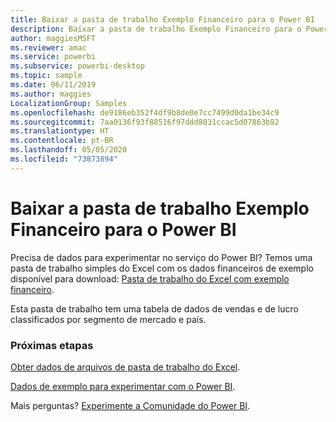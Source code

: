 ```yaml
---
title: Baixar a pasta de trabalho Exemplo Financeiro para o Power BI
description: Baixar a pasta de trabalho Exemplo Financeiro para o Power BI
author: maggiesMSFT
ms.reviewer: amac
ms.service: powerbi
ms.subservice: powerbi-desktop
ms.topic: sample
ms.date: 06/11/2019
ms.author: maggies
LocalizationGroup: Samples
ms.openlocfilehash: de9186eb352f4df9b8de0e7cc7499d0da1be34c9
ms.sourcegitcommit: 7aa0136f93f88516f97ddd8031ccac5d07863b92
ms.translationtype: HT
ms.contentlocale: pt-BR
ms.lasthandoff: 05/05/2020
ms.locfileid: "73873894"
---
```

# <a name="download-the-financial-sample-workbook-for-power-bi"></a>Baixar a pasta de trabalho Exemplo Financeiro para o Power BI
Precisa de dados para experimentar no serviço do Power BI? Temos uma pasta de trabalho simples do Excel com os dados financeiros de exemplo disponível para download: [Pasta de trabalho do Excel com exemplo financeiro](https://go.microsoft.com/fwlink/?LinkID=521962).

Esta pasta de trabalho tem uma tabela de dados de vendas e de lucro classificados por segmento de mercado e país.

### <a name="next-steps"></a>Próximas etapas
[Obter dados de arquivos de pasta de trabalho do Excel](service-excel-workbook-files.md).

[Dados de exemplo para experimentar com o Power BI](sample-datasets.md).

Mais perguntas? [Experimente a Comunidade do Power BI](https://community.powerbi.com/).

